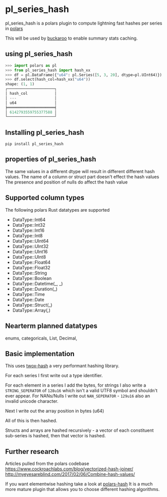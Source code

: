 # pl_series_hash


pl_series_hash is a polars plugin to compute lightning fast hashes per series in [polars](https://pola.rs/)

This will be used by [buckaroo](https://github.com/paddymul/buckaroo) to enable summary stats caching.

## using pl_series_hash

```python
>>> import polars as pl
>>> from pl_series_hash import hash_xx
>>> df = pl.DataFrame({"u64": pl.Series([5, 3, 20], dtype=pl.UInt64)})
>>> df.select(hash_col=hash_xx("u64"))
shape: (1, 1)
┌─────────────────────┐
│ hash_col            │
│ ---                 │
│ u64                 │
╞═════════════════════╡
│ 6142793559755377588 │
└─────────────────────┘
```


## Installing pl_series_hash

```
pip install pl_series_hash
```

## properties of pl_series_hash

The same values in a different dtype will result in different different hash values.
The name of a column or struct part doesn't effect the hash values
The presence and position of nulls do affect the hash value

## Supported column types

The following polars Rust datatypes are supported
* DataType::Int64
* DataType::Int32
* DataType::Int16
* DataType::Int8
* DataType::UInt64
* DataType::UInt32
* DataType::UInt16
* DataType::UInt8
* DataType::Float64
* DataType::Float32
* DataType::String
* DataType::Boolean
* DataType::Datetime(_, _)
* DataType::Duration(_)
* DataType::Time
* DataType::Date
* DataType::Struct(_)
* DataType::Array(_,_)

## Nearterm planned datatypes
enums, categoricals, List, Decimal, 

## Basic implementation

This uses [twox-hash](https://github.com/shepmaster/twox-hash) a very performant hashing library.

For each series I first write out a type identifier.

For each element in a series I add the bytes, for strings I also write a `STRING_SEPERATOR` of `128u16` which isn't a valid UTF8 symbol and shouldn't ever appear.
For NANs/Nulls I write out `NAN_SEPERATOR` - `129u16` also an invalid unicode character.  

Next I write out the array position in bytes (u64)

All of this is then hashed.

Structs and arrays are hashed recursively - a vector of each constituent sub-series is hashed, then that vector is hashed.

## Further research


Articles pulled from the polars codebase
https://www.cockroachlabs.com/blog/vectorized-hash-joiner/
http://myeyesareblind.com/2017/02/06/Combine-hash-values/

If you want elementwise hashing take a look at [polars-hash](https://github.com/ion-elgreco/polars-hash) It is a much more mature plugin that allows you to choose different hashing algorithms.


